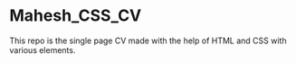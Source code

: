 # Mahesh_CSS_CV

This repo is the single page CV made with the help of HTML and CSS with various elements.
